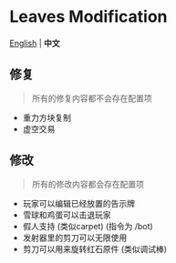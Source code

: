 Leaves Modification
===========

[English](https://github.com/LeavesMC/Leaves/blob/master/docs/MODIFICATION.md) | **中文**

## 修复

> 所有的修复内容都不会存在配置项

- 重力方块复制
- 虚空交易

## 修改

> 所有的修改内容都会存在配置项

- 玩家可以编辑已经放置的告示牌
- 雪球和鸡蛋可以击退玩家
- 假人支持 (类似carpet) (指令为 /bot)
- 发射器里的剪刀可以无限使用
- 剪刀可以用来旋转红石原件 (类似调试棒)